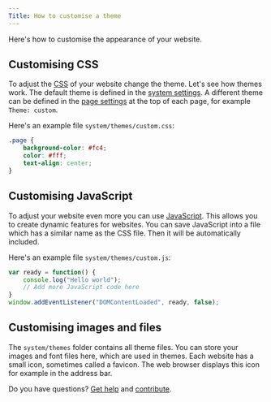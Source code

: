 ```yaml
---
Title: How to customise a theme
---
```

Here's how to customise the appearance of your website.

## Customising CSS

To adjust the [CSS](https://www.w3schools.com/css/) of your website change the theme. Let's see how themes work. The default theme is defined in the [system settings](how-to-change-the-system#system-settings). A different theme can be defined in the [page settings](how-to-change-the-system#page-settings) at the top of each page, for example `Theme: custom`.

Here's an example file `system/themes/custom.css`:

``` css
.page {
    background-color: #fc4;
    color: #fff;
    text-align: center; 
}
```

## Customising JavaScript

To adjust your website even more you can use [JavaScript](https://www.w3schools.com/js/). This allows you to create dynamic features for websites. You can save JavaScript into a file which has a similar name as the CSS file. Then it will be automatically included.

Here's an example file `system/themes/custom.js`:

``` javascript
var ready = function() {
	console.log("Hello world");
	// Add more JavaScript code here
}
window.addEventListener("DOMContentLoaded", ready, false);
```

## Customising images and files

The `system/themes` folder contains all theme files. You can store your images and font files here, which are used in themes. Each website has a small icon, sometimes called a favicon. The web browser displays this icon for example in the address bar.

Do you have questions? [Get help](.) and [contribute](contributing-guidelines).
